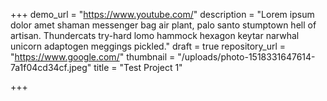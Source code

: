 +++
demo_url = "https://www.youtube.com/"
description = "Lorem ipsum dolor amet shaman messenger bag air plant, palo santo stumptown hell of artisan. Thundercats try-hard lomo hammock hexagon keytar narwhal unicorn adaptogen meggings pickled."
draft = true
repository_url = "https://www.google.com/"
thumbnail = "/uploads/photo-1518331647614-7a1f04cd34cf.jpeg"
title = "Test Project 1"

+++

